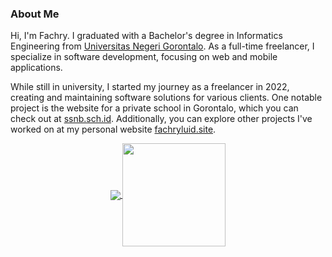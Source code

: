 ### About Me
Hi, I'm Fachry. I graduated with a Bachelor's degree in Informatics Engineering from <a href="https://ung.ac.id">Universitas Negeri Gorontalo</a>. As a full-time freelancer, I specialize in software development, focusing on web and mobile applications.

While still in university, I started my journey as a freelancer in 2022, creating and maintaining software solutions for various clients. One notable project is the website for a private school in Gorontalo, which you can check out at <a href="https://ssnb.sch.id">ssnb.sch.id</a>. Additionally, you can explore other projects I've worked on at my personal website <a href="https://fachryluid.site">fachryluid.site</a>.

<p align="center">
  <a href="https://github.com/fachiri?tab=repositories">
    <img
      align="center"
      src="https://github-readme-stats.vercel.app/api/top-langs/?username=fachryluid&layout=compact"
    />
  </a>
  <a href="https://github.com/fachiri?tab=repositories">
    <img
      align="center"
      height="165"
      src="https://github-readme-stats.vercel.app/api?username=fachryluid&count_private=true&show_icons=true&custom_title=Github%20Status&hide=issues"
    />
  </a>
</p>
